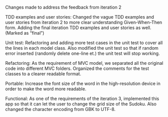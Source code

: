 Changes made to address the feedback from iteration 2

TDD examples and user stories: 
Changed the vague TDD examples and user stories from iteration 2 to more clear understanding Given-When-Then form. 
Adding the final iteration TDD examples and user stories as well. (Marked as “final”)

Unit test:
Refactoring and adding more test cases in the unit test to cover all the lines in each model class. 
Also modified the unit test so that if random error inserted (randomly delete one-line et.) the unit test will stop working.

Refactoring:
As the requirement of MVC model, we separated all the original code into different MVC folders.
Organized the comments for the test classes to a clearer readable format.

Portable:
Increase the font size of the word in the high-resolution device in order to make the word more readable. 

Functional:
As one of the requirements of the iteration 3, implemented this app so that it can let the user to change the grid size of the Sudoku. 
Also changed the character encoding from GBK to UTF-8.
